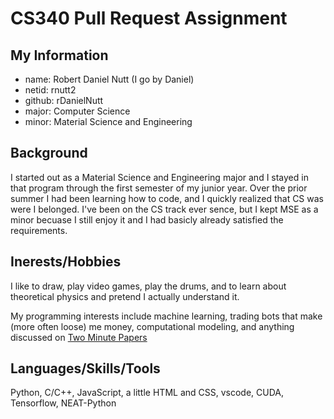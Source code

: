 # CS340 Pull Request Assignment

## My Information

- name: Robert Daniel Nutt (I go by Daniel)
- netid: rnutt2
- github: rDanielNutt
- major: Computer Science 
- minor: Material Science and Engineering

## Background

I started out as a Material Science and Engineering major and I stayed in that program through the 
first semester of my junior year. Over the prior summer I had been learning how to code, and I quickly 
realized that CS was were I belonged. I've been on the CS track ever sence, but I kept MSE as a minor
becuase I still enjoy it and I had basicly already satisfied the requirements. 

## Inerests/Hobbies

I like to draw, play video games, play the drums, and to learn about theoretical physics and pretend 
I actually understand it.

My programming interests include machine learning, trading bots that make (more often loose) me money,
computational modeling, and anything discussed on [Two Minute Papers](https://www.youtube.com/c/K%C3%A1rolyZsolnai/featured)

## Languages/Skills/Tools

Python, C/C++, JavaScript, a little HTML and CSS, vscode, CUDA, Tensorflow, NEAT-Python
